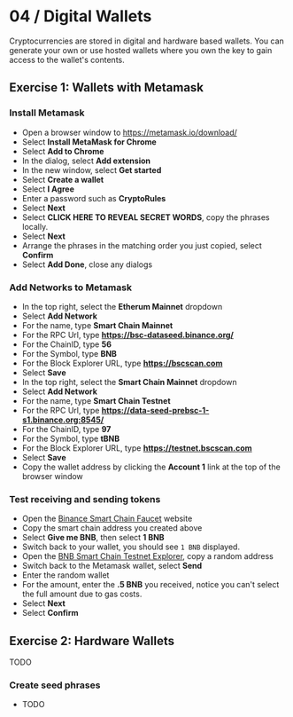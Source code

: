 # 04 / Digital Wallets

Cryptocurrencies are stored in digital and hardware based wallets.  You can generate your own or use hosted wallets where you own the key to gain access to the wallet's contents.

## Exercise 1: Wallets with Metamask

### Install Metamask

- Open a browser window to https://metamask.io/download/
- Select **Install MetaMask for Chrome**
- Select **Add to Chrome**
- In the dialog, select **Add extension**
- In the new window, select **Get started**
- Select **Create a wallet**
- Select **I Agree**
- Enter a password such as **CryptoRules**
- Select **Next**
- Select **CLICK HERE TO REVEAL SECRET WORDS**, copy the phrases locally.
- Select **Next**
- Arrange the phrases in the matching order you just copied, select **Confirm**
- Select **Add Done**, close any dialogs

### Add Networks to Metamask

- In the top right, select the **Etherum Mainnet** dropdown
- Select **Add Network**
- For the name, type **Smart Chain Mainnet**
- For the RPC Url, type **https://bsc-dataseed.binance.org/**
- For the ChainID, type **56**
- For the Symbol, type **BNB**
- For the Block Explorer URL, type **https://bscscan.com**
- Select **Save**
- In the top right, select the **Smart Chain Mainnet** dropdown
- Select **Add Network**
- For the name, type **Smart Chain Testnet**
- For the RPC Url, type **https://data-seed-prebsc-1-s1.binance.org:8545/**
- For the ChainID, type **97**
- For the Symbol, type **tBNB**
- For the Block Explorer URL, type **https://testnet.bscscan.com**
- Select **Save**
- Copy the wallet address by clicking the **Account 1** link at the top of the browser window

### Test receiving and sending tokens

- Open the [Binance Smart Chain Faucet](https://testnet.binance.org/faucet-smart) website
- Copy the smart chain address you created above
- Select **Give me BNB**, then select **1 BNB**
- Switch back to your wallet, you should see `1 BNB` displayed.
- Open the [BNB Smart Chain Testnet Explorer](https://testnet.bscscan.com/), copy a random address
- Switch back to the Metamask wallet, select **Send**
- Enter the random wallet
- For the amount, enter the **.5 BNB** you received, notice you can't select the full amount due to gas costs.
- Select **Next**
- Select **Confirm**

## Exercise 2: Hardware Wallets

TODO

### Create seed phrases

- TODO
